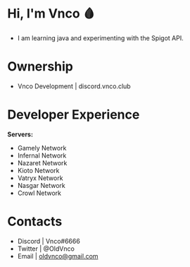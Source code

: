 # Hi, I'm Vnco 🩸

* I am learning java and experimenting with the Spigot API.

# Ownership

* Vnco Development | discord.vnco.club

# Developer Experience

**Servers:**
  * Gamely Network
  * Infernal Network
  * Nazaret Network
  * Kioto Network
  * Vatryx Network
  * Nasgar Network
  * Crowl Network

# Contacts

* Discord | Vnco#6666
* Twitter | @OldVnco
* Email | oldvnco@gmail.com
